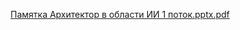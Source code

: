 
[Памятка Архитектор в области ИИ 1 поток.pptx.pdf](https://github.com/user-attachments/files/19656157/1.pptx.pdf)
